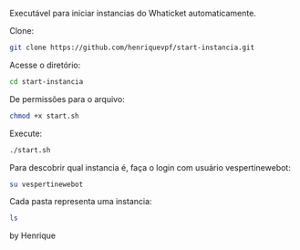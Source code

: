 Executável para iniciar instancias do Whaticket automaticamente.

Clone:

```bash
git clone https://github.com/henriquevpf/start-instancia.git
```

Acesse o diretório:

```bash
cd start-instancia
```

De permissões para o arquivo:

```bash
chmod +x start.sh
```

Execute:

```bash
./start.sh
```

Para descobrir qual instancia é, faça o login com usuário vespertinewebot:
```bash
su vespertinewebot
```

Cada pasta representa uma instancia:
```bash
ls
```


by Henrique
